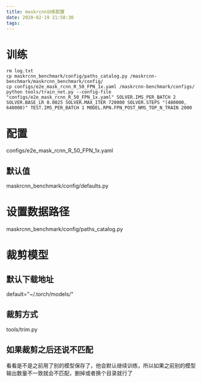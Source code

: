 ```yaml
---
title: maskrcnn训练配置
date: 2020-02-19 21:58:30
tags:
---
```


# 训练
```
rm log.txt
cp maskrcnn_benchmark/config/paths_catalog.py /maskrcnn-benchmark/maskrcnn_benchmark/config/
cp configs/e2e_mask_rcnn_R_50_FPN_1x.yaml /maskrcnn-benchmark/configs/
python tools/train_net.py --config-file "configs/e2e_mask_rcnn_R_50_FPN_1x.yaml" SOLVER.IMS_PER_BATCH 2 SOLVER.BASE_LR 0.0025 SOLVER.MAX_ITER 720000 SOLVER.STEPS "(480000, 640000)" TEST.IMS_PER_BATCH 1 MODEL.RPN.FPN_POST_NMS_TOP_N_TRAIN 2000
```

# 配置
configs/e2e_mask_rcnn_R_50_FPN_1x.yaml
## 默认值
maskrcnn_benchmark/config/defaults.py

# 设置数据路径
maskrcnn_benchmark/config/paths_catalog.py
# 裁剪模型
## 默认下载地址
default="~/.torch/models/"
## 裁剪方式
tools/trim.py
## 如果裁剪之后还说不匹配
看看是不是之前用了别的模型保存了，他会默认继续训练，所以如果之前别的模型输出数量不一致就会不匹配，删掉或者换个目录就行了